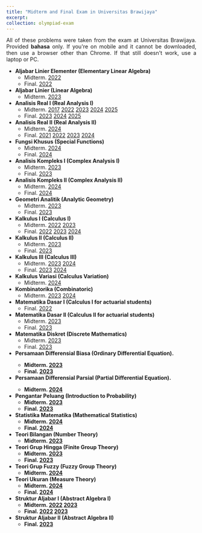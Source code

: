 ```yaml
---
title: "Midterm and Final Exam in Universitas Brawijaya"
excerpt: 
collection: olympiad-exam
---
```


<p align="justify">All of these problems were taken from the exam at Universitas Brawijaya. Provided <b>bahasa</b> only. If you're on mobile and it cannot be downloaded, then use a browser other than Chrome. If that still doesn't work, use a laptop or PC.</p>

  * <b>Aljabar Linier Elementer (Elementary Linear Algebra)</b>
      * Midterm. <a href='http://wildan-wicaksono.github.io/files/ExamUB/ALE_UTS2022.pdf' target="_blank">2022</a>
      * Final. <a href='http://wildan-wicaksono.github.io/files/ExamUB/ALE_UAS2022.pdf' target="_blank">2022</a>
  * <b>Aljabar Linier (Linear Algebra)</b>
      * Midterm. <a href='http://wildan-wicaksono.github.io/files/ExamUB/AL_UTS2023.pdf' target="_blank">2023</a>
  * <b>Analisis Real I (Real Analysis I)</b>
      * Midterm. <a href='http://wildan-wicaksono.github.io/files/ExamUB/Anril1_UTS2017.pdf' target="_blank">2017</a> <a href='http://wildan-wicaksono.github.io/files/ExamUB/Anril1_UTS2022.pdf' target="_blank">2022</a> <a href='http://wildan-wicaksono.github.io/files/ExamUB/Anril1_UTS2023.pdf' target="_blank">2023</a> <a href='http://wildan-wicaksono.github.io/files/ExamUB/Anril1_UTS2024.pdf' target="_blank">2024</a> <a href='http://wildan-wicaksono.github.io/files/ExamUB/Anril1_UTS2025.pdf' target="_blank">2025</a>
      * Final. <a href='http://wildan-wicaksono.github.io/files/ExamUB/Anril1_UAS2023.pdf' target="_blank">2023</a> <a href='http://wildan-wicaksono.github.io/files/ExamUB/Anril1_UAS2024.pdf' target="_blank">2024</a> <a href='http://wildan-wicaksono.github.io/files/ExamUB/Anril1_UAS2025.pdf' target="_blank">2025</a>
  * <b>Analisis Real II (Real Analysis II)</b> 
      * Midterm. <a href='http://wildan-wicaksono.github.io/files/ExamUB/Anril2_UTS2024.pdf' target="_blank">2024</a>
      * Final. <a href='http://wildan-wicaksono.github.io/files/ExamUB/Anril2_UAS2021.pdf' target="_blank">2021</a> <a href='http://wildan-wicaksono.github.io/files/ExamUB/Anril2_UAS2022.pdf' target="_blank">2022</a> <a href='http://wildan-wicaksono.github.io/files/ExamUB/Anril2_UAS2023.pdf' target="_blank">2023</a> <a href='http://wildan-wicaksono.github.io/files/ExamUB/Anril2_UAS2024.pdf' target="_blank">2024</a>
  *  <b>Fungsi Khusus (Special Functions)</b>
      * Midterm. <a href='http://wildan-wicaksono.github.io/files/ExamUB/Fukhus_UTS2024.pdf' target="_blank">2024</a>
      * Final. <a href='http://wildan-wicaksono.github.io/files/ExamUB/Fukhus_UAS2024.pdf' target="_blank">2024</a>
  * <b>Analisis Kompleks I (Complex Analysis I)</b>
      * Midterm. <a href='http://wildan-wicaksono.github.io/files/ExamUB/Fukom1_UTS2023.pdf' target="_blank">2023</a>
      * Final. <a href='http://wildan-wicaksono.github.io/files/ExamUB/Fukom1_UAS2023.pdf' target="_blank">2023</a>
  * <b>Analisis Kompleks II (Complex Analysis II)</b>
      * Midterm. <a href='http://wildan-wicaksono.github.io/files/ExamUB/Fukom2_UTS2024.pdf' target="_blank">2024</a>
      * Final. <a href='http://wildan-wicaksono.github.io/files/ExamUB/Fukom2_UAS2024.pdf' target="_blank">2024</a>
  * <b>Geometri Analitik (Analytic Geometry)</b>
      * Midterm. <a href='http://wildan-wicaksono.github.io/files/ExamUB/GA_UTS2023.pdf' target="_blank">2023</a>
      * Final. <a href='http://wildan-wicaksono.github.io/files/ExamUB/GA_UTS2023.pdf' target="_blank">2023</a>
  * <b>Kalkulus I (Calculus I)</b>
      * Midterm. <a href='http://wildan-wicaksono.github.io/files/ExamUB/Kalkulus1_UTS2022.pdf' target="_blank">2022</a> <a href='http://wildan-wicaksono.github.io/files/ExamUB/Kalkulus1_UTS2023.pdf' target="_blank">2023</a>
      * Final. <a href='http://wildan-wicaksono.github.io/files/ExamUB/Kalkulus1_UAS2022.pdf' target="_blank">2022</a> <a href='http://wildan-wicaksono.github.io/files/ExamUB/Kalkulus1_UAS2023.pdf' target="_blank">2023</a> <a href='http://wildan-wicaksono.github.io/files/ExamUB/Kalkulus1_UAS2024.pdf' target="_blank">2024</a>
  * <b>Kalkulus II (Calculus II)</b>
      * Midterm. <a href='http://wildan-wicaksono.github.io/files/ExamUB/Kalkulus2_UTS2023.pdf' target="_blank">2023</a>
      * Final. <a href='http://wildan-wicaksono.github.io/files/ExamUB/Kalkulus2_UAS2023.pdf' target="_blank">2023</a>
  * <b>Kalkulus III (Calculus III)</b>
      * Midterm. <a href='http://wildan-wicaksono.github.io/files/ExamUB/Kalkulus3_UTS2023.pdf' target="_blank">2023</a> <a href='http://wildan-wicaksono.github.io/files/ExamUB/Kalkulus3_UTS2024.pdf' target="_blank">2024</a>
      * Final. <a href='http://wildan-wicaksono.github.io/files/ExamUB/Kalkulus3_UAS2023.pdf' target="_blank">2023</a> <a href='http://wildan-wicaksono.github.io/files/ExamUB/Kalkulus3_UAS2024.pdf' target="_blank">2024</a>
  * <b>Kalkulus Variasi (Calculus Variation)</b>
      * Midterm. <a href='http://wildan-wicaksono.github.io/files/ExamUB/Kalvar_UTS2024.pdf' target="_blank">2024</a>
  * <b>Kombinatorika (Combinatoric)</b>
      * Midterm. <a href='http://wildan-wicaksono.github.io/files/ExamUB/Kombin_UTS2023.pdf' target="_blank">2023</a> <a href='http://wildan-wicaksono.github.io/files/ExamUB/Kombin_UTS2024.pdf' target="_blank">2024</a>
  *   <b>Matematika Dasar I (Calculus I for actuarial students)</b>
      * Final. <a href='http://wildan-wicaksono.github.io/files/ExamUB/Matdas1_UAS2022.pdf' target="_blank">2022</a>
  *  <b>Matematika Dasar II (Calculus II for actuarial students)</b>
      * Midterm. <a href='http://wildan-wicaksono.github.io/files/ExamUB/Matdas2_UTS2023.pdf' target="_blank">2023</a>
      * Final. <a href='http://wildan-wicaksono.github.io/files/ExamUB/Matdas2_UAS2023.pdf' target="_blank">2023</a>
  *  <b>Matematika Diskret (Discrete Mathematics)</b>
      * Midterm. <a href='http://wildan-wicaksono.github.io/files/ExamUB/Matdis_UTS2023.pdf' target="_blank">2023</a>
      * Final. <a href='http://wildan-wicaksono.github.io/files/ExamUB/Matdis_UAS2023.pdf' target="_blank">2023</a>
  * <b>Persamaan Differensial Biasa (Ordinary Differential Equation).
      * Midterm.  <a href='http://wildan-wicaksono.github.io/files/ExamUB/PDB_UTS2023.pdf' target="_blank">2023</a>
      * Final.  <a href='http://wildan-wicaksono.github.io/files/ExamUB/PDB_UAS2023.pdf' target="_blank">2023</a>
  * <b>Persamaan Differensial Parsial (Partial Differential Equation).
      * Midterm.  <a href='http://wildan-wicaksono.github.io/files/ExamUB/PDP_UTS2024.pdf' target="_blank">2024</a>
  * <b>Pengantar Peluang (Introduction to Probability)</b>
      * Midterm. <a href='http://wildan-wicaksono.github.io/files/ExamUB/PP_UTS2023.pdf' target="_blank">2023</a>
      * Final. <a href='http://wildan-wicaksono.github.io/files/ExamUB/PP_UAS2023.pdf' target="_blank">2023</a>
  * <b>Statistika Matematika (Mathematical Statistics)</b>
      * Midterm. <a href='http://wildan-wicaksono.github.io/files/ExamUB/Statmath_UTS2024.pdf' target="_blank">2024</a>
      * Final. <a href='http://wildan-wicaksono.github.io/files/ExamUB/Statmath_UAS2024.pdf' target="_blank">2024</a>
  * <b>Teori Bilangan (Number Theory)</b>
      * Midterm. <a href='http://wildan-wicaksono.github.io/files/ExamUB/Teobil_UTS2023.pdf' target="_blank">2023</a>
  * <b>Teori Grup Hingga (Finite Group Theory)</b>
      * Midterm.  <a href='http://wildan-wicaksono.github.io/files/ExamUB/TGH_UTS2023.pdf' target="_blank">2023</a>
      * Final. <a href='http://wildan-wicaksono.github.io/files/ExamUB/TGH_UAS2023.pdf' target="_blank">2023</a>
  *  <b>Teori Grup Fuzzy (Fuzzy Group Theory)</b>
      * Midterm.  <a href='http://wildan-wicaksono.github.io/files/ExamUB/TGF_UTS2024.pdf' target="_blank">2024</a>
  *  <b>Teori Ukuran (Measure Theory) </b>
      * Midterm. <a href='http://wildan-wicaksono.github.io/files/ExamUB/TeoriUkur_UTS2024.pdf' target="_blank">2024</a>
      * Final. <a href='http://wildan-wicaksono.github.io/files/ExamUB/TeoriUkur_UAS2024.pdf' target="_blank">2024</a>
  *  <b>Struktur Aljabar I (Abstract Algebra I)</b>
      * Midterm. <a href='http://wildan-wicaksono.github.io/files/ExamUB/SA1_UTS2022.pdf' target="_blank">2022</a>  <a href='http://wildan-wicaksono.github.io/files/ExamUB/SA1_UTS2023.pdf' target="_blank">2023</a> 
      * Final. <a href='http://wildan-wicaksono.github.io/files/ExamUB/SA1_UAS2022.pdf' target="_blank">2022</a> <a href='http://wildan-wicaksono.github.io/files/ExamUB/SA1_UAS2023.pdf' target="_blank">2023</a>
  * <b>Struktur Aljabar II (Abstract Algebra II)</b>
      * Final. <a href='http://wildan-wicaksono.github.io/files/ExamUB/SA2_UAS2023.pdf' target="_blank">2023</a>
